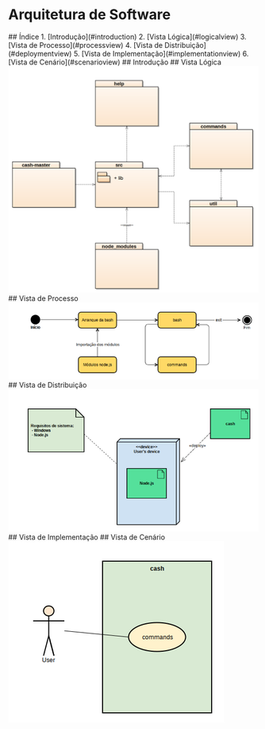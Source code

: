 # Arquitetura de Software

<a name="index"/>
## Índice
1. [Introdução](#introduction)
2. [Vista Lógica](#logicalview)
3. [Vista de Processo](#processview)
4. [Vista de Distribuição](#deploymentview)
5. [Vista de Implementação](#implementationview)
6. [Vista de Cenário](#scenarioview)

<a name="introduction"/>
## Introdução


<a name="logicalview"/>
## Vista Lógica
<img src="views/Logicalview.png" alt="Linguagens" />

<a name="processview"/>
## Vista de Processo
<img src="views/ProcessView.png" alt="Linguagens" />

<a name="deploymentview"/>
## Vista de Distribuição
<img src="views/deploymentview.png" alt="Linguagens" />

<a name="implementationview"/>
## Vista de Implementação

<a name="scenarioview"/>
## Vista de Cenário
<img src="views/ScenarioView.png" alt="Linguagens" />

